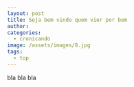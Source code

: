 ```yaml
---
layout: post
title: Seja bem vindo quem vier por bem
author:
categories:
  - cronicando
image: /assets/images/8.jpg
tags:
  - top
---
```

bla bla bla
